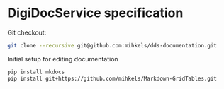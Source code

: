 # DigiDocService specification

Git checkout:

```bash
git clone --recursive git@github.com:mihkels/dds-documentation.git
```

Initial setup for editing documentation

```bash
pip install mkdocs
pip install git+https://github.com/mihkels/Markdown-GridTables.git
```
